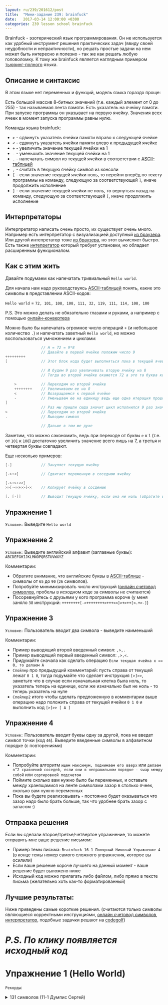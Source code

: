 ```yaml
---
layout: ru/239/201612/post
title:  "Мини-задание 239: brainfuck"
date:   2017-03-14 12:00:00 +0300
categories: 239 lesson school brainfuck
---
```


Brainfuck - эзотерический язык программирования. Он не используется как удобный инструмент решения практических задач (ввиду своей неудобности и непрактичности), но решать простые задачи на нем может быть интересно и полезно - так же как решать любую головоломку.
К тому же brainfuck является наглядным примером [тьюринг-полного](https://ru.wikipedia.org/wiki/%D0%9F%D0%BE%D0%BB%D0%BD%D0%BE%D1%82%D0%B0_%D0%BF%D0%BE_%D0%A2%D1%8C%D1%8E%D1%80%D0%B8%D0%BD%D0%B3%D1%83) языка.

Описание и синтаксис
--------------------

В этом языке нет переменных и функций, модель языка гораздо проще:

Есть большой массив 8-битных значений (т.е. каждый элемент от 0 до 255) - так называемая лента памяти. Есть указатель на ячейку памяти. При запуске программы он указывает на первую ячейку. Значения всех ячеек в момент запуска программы равны нулю.

Команды языка brainfuck:

 - ```>``` - сдвинуть указатель ячейки памяти вправо к следующей ячейке
 - ```<``` - сдвинуть указатель ячейки памяти влево к предыдущей ячейке
 - ```+``` - увеличить значение текущей ячейки на 1
 - ```-``` - уменьшить значение текущей ячейки на 1
 - ```.``` - напечатать символ из текущей ячейки в соответствии с [ASCII-таблицей](http://www.asciitable.com/)
 - ```,``` - считать в текущую ячейку символ из консоли
 - ```[``` - если значение текущей ячейки ноль, то перейти вперёд по тексту программы на команду, следующую за соответствующей ```]```, иначе продолжить исполнение
 - ```]``` - если значение текущей ячейки не ноль, то вернуться назад на команду, следующую за соответствующей ```[```, иначе продолжить исполнение

Интерпретаторы
--------------

Интерпретатор написать очень просто, их существует очень много. Например есть интерпретатор с визуализацией доступный [из браузера](http://fatiherikli.github.io/brainfuck-visualizer/). Или другой интепретатор тоже [из браузера](https://copy.sh/brainfuck/), но этот вычисляет быстро. Есть также [интепретатор](https://sites.google.com/site/visualbf/home) который требует установки, но обладает расширенным функционалом.

Как с этим жить
----------------------------

Давайте подумаем как напечатать тривиальный ```Hello world```.

Для начала нам надо руководствуясь [ASCII-таблицей](http://www.asciitable.com/) понять, какие это символы в представлении ASCII-кодов:

```Hello world``` = ```72, 101, 108, 108, 111, 32, 119, 111, 114, 108, 100```
  
P.S. Это можно делать не обязательно глазами и руками, а например с помощью [онлайн-конвертера](https://www.easycalculation.com/ascii-hex.php)

Можно было бы напечатать огромное число операций ```+``` (и небольшое количество ```.```) и напечатать заветный ```Hello world```, но можно воспользоваться умножением и циклами:

```java
                // H = 72 = 9*8
                // Давайте в первой ячейке положим число 9
+++++++++
[               // Этот блок кода будет выполняться пока в текущей ячейке не ноль (в данном случае текущая = первая)

                // И будем 9 раз увеличивать вторую ячейку на 8
                // Тогда во второй ячейке окажется 72 а это та буква которая нам нужна

    >           // Переходим ко второй ячейке
    ++++++++    // Увеличиваем ее на 8
    <           // Возвращаемся к первой ячейке
    -           // Уменьшаем ее на единицу ведь еще одна итерация прошла успешно
]
                // Раз мы пришли сюда значит цикл исполнился 9 раз значит во второй ячейке лежит 72 проверяем:
>               // Переходим ко второй ячейке
.               // Выводим символ

                // Дальше в том же духе
```

Заметим, что можно сэкономить, ведь при переходе от буквы ```e``` к ```l``` (т.е. от ```101``` к ```108```) достаточно увеличить значение всего лишь на 7, а третья и четвертая буквы совпадают.

Еще несколько примеров:

```java
[-]             // Зануляет текущую ячейку
```

```java
[->+<]          // Сдвигает переменную в соседнюю ячейку
```

```java
[->+>+<<]
>>[-<<+>>]<<    // Копирует ячейку в сосденюю
```

```java
[. [-]]         // Выводит текущую ячейку, если она не ноль (обратите внимание, что если ее не занулить, или не сдвинуть вместо этого указатель - то этот цикл зависнет)
```

Упражнение 1
------------

```Условие:``` Выведите ```Hello world```

Упражнение 2
------------

```Условие:``` Выведите английский алфавит (заглавные буквы): ```ABCDEFGHIJKLMNOPQRSTUVWXYZ```

Комментарии:

 - Обратите внимание, что английские буквы в [ASCII-таблице](http://www.asciitable.com/) - символы от ```65``` до ```90``` (```26``` символов).
 - Попробуйте минимизировать число инструкций ([онлайн счетовод символов](http://simvoli.net/), пробелы в исходном коде за символы не считаются)
 - Посоревнуйтесь с друзьями у кого программа короче (у меня заняло ```38``` инструкций: ```++++++++[->++++++++>+++<<]>+>++[<.+>-]```)
 
Упражнение 3
------------

```Условие:``` Пользователь вводит два символа - выведите наименьший

Комментарии:

 - Пример выводящий второй введенный символ: ```,>,.```
 - Пример выводящий первый введенный символ: ```,>,<.```
 - Придумайте сначала как сделать операцию ```Если текущая ячейка x == 0, то делаем А```
 - ```Спойлер``` про предыдущий комментарий: пусть справа от текущей лежат ```0 1 0```, тогда подумайте что сделает инструкция ```[>]>>```, заметьте что в случае если изначальная клетка была ноль, то указатель теперь на единице, если же изначально был не ноль - то теперь указатель на нуле
 - ```Спойлер2``` итого чтобы сделать предложенную в комментарии выше операцию надо положить справа от текущей ячейки ```0 1 0``` и выполнить код ```[>]>> [ A ]```


Упражнение 4
------------
 
```Условие:``` Пользователь вводит буквы одну за другой, пока не введет символ точки (код ```46```). Выведите введенные символы в алфавитном порядке (с повторениями)

Комментарии:

 - Попробуйте алгоритм ```ищем максимум, поднимаем его вверх``` или ```делаем n^2 сравнений соседей, если они в неправильном порядке - swap между собой``` или ```сортировкой подсчетом```
 - Поймите сколько вам нужно было бы переменных, и оставьте между хранящамися на ленте символами зазор в столько ячеек, сколько вам нужно переменных
 - Пока вы будете реализовывать - постоянно будет оказываться что зазор надо было брать больше, так что удобнее брать зазор с запасом :)

Отправка решения
----------------

Если вы сделали второе/третье/четвертое упражнение, то можете отправить мне ваше решение письмом:

 - Пример темы письма: ```Brainfuck 16-1 Полярный Николай Упражнение 4``` (в конце темы номер самого сложного упражнения, которое вы осилили)
 - Если ваше решение короче лучшего на данный момент - ваше решение будет выложено ниже
 - Исходный код можно прилагать либо файлом, либо прямо в тексте письма (желательно хоть как-то форматированный)

Лучшие результаты:
------------------

Ниже приведены самые короткие решения. (считаются только символы являющиеся корректными инструкциями, [онлайн счетовод символов](http://simvoli.net/), [интерпретатор](https://copy.sh/brainfuck/), подобные задачки решают на [codegolf](https://codegolf.stackexchange.com/))

*P.S. По клику появляется исходный код*
=======================================

Упражнение 1 (Hello World)
==========================

``` Рекорды ```:

<details markdown="1">
<summary>131 символов (11-1 Думпис Сергей)</summary>
```
+++++ ++++
[
>
+++++ +++
<
-
]
>
.
[-]
<
+++++ +++++
[
>
+++++ +++++
<
-
]
> + .
+++++ ++ . . 
+++ .

> >
+++++ +++
[ > ++++ < -]
> .
<<<

+++++ +++ .
----- ---.
+++.
----- -.
----- --- .
```
</details>

Упражнение 2 (Алфавит)
======================

``` Рекорды ```:

 - 35 символов: ``` +++++++++++++[>++>+++++<<-]>[>.+<-] ``` (11-1 Вирачев Арсений)

 - 36 символов: ``` +++++++++++++[>+++++>++<<-]>>[<.+>-] ``` (10-1 Олейник Иван)
 
 - 36 символов: ``` +++[>++++<-]>+[>++>+++++<<-]>[>.+<-] ``` (11-1 Думпис Сергей)

Упражнение 3 (Минимум)
======================

``` Рекорды ```:

<details markdown="1">
<summary>33 символов (11-1 Кохась Дмитрий)</summary>
```
+>>>,>,<<<<[>>>->->+>+[<]<<]>>>>.
```
</details>

<details markdown="1">
<summary>155 символов (11-1 Вирачев Арсений)</summary>
```
+>>+>
,
[
   >+>+<<-
]

>>>>+
>

,
[
   >+>+<<-
]
>>>>+

<<<<<<<<<<<<
[
  >>>>>
  [>]>>[
    <<<.<<<<->>>>>>>
  >]
  <<<<<<<<
  -
  [>]>>[
    >>>>>>>>
    [>]>>[
      <<<.<<<<<<<<<->>>>>>>>>>>>
    >]
    <<<
    -
    <<<<<
    -
    <<<
  >]
  <<<
  +
]
```
</details>

Упражнение 4 (Сортировка)
=========================

<details markdown="1">
<summary>116 символов (10-1 Олейник Иван)</summary>
```
>>,[>>,]<<
[
[<<]>>>>
[<<
[>+<<+>-]>>
[>+<<<<[->]>[<]>>-]<<<
[[-]>>[>+<-]>>[<<<+>>>-]]>>
[[<+>-]>>]<
]<<
[>>+<<-]<<
]>>>>
[.>>]
```
</details>

<details markdown="1">
<summary>3092 символа!!! С комментариями!!! (11-1 Вирачев Арсений)</summary>
```
//формат глобально такой: 
//Адрес 0: 1 если надо сделать ещё итерацию(и) вычитания единицы
//1) Дальше много фблоков вида
//2) (флаг начала/конца массива (0=начало/конец))010
//3) число
//4) (число для уменьшения)010
//5) (флаг вывода числа (1=выведено))010
//6) (вспомогательный флаг)010

//В самом конце вводим точку (46) и устанавливаем для неё флаг вывода в 1 и флаг конца в 0

+> //записываем в первую ячейку 1 (это нужно потом)
>>+ //делаем нулевой фиктивный блок 0010 0 0010 1010 0010
>>>>>+
>>+ //флаг вывода = 1
>>+
>>>>+
>>

//вводим остальные числа

+ //1 в начале блока
[
  >>+>
  ,
  [ //делаем 1010aaa
    >+>+>+
    <<<-
  ]
  >>>
  //вычитаем 46=7*7 минус 3 из последней a
  >+++++++
  [
    -
    <-------
    >
  ]
  <+++
  //делаем 1010aa(a минус 46)010
  >>+
  >>>>>>>>>+<<<<<<<<<<< //пихаем 1 в начало следующего блока
  [>]>>[ //если a=46
    >>>>>>>>>->>+<< <<<<<<<<< //пихаем 0010 в начало следующего блока
    <<<<<<<<- //делаем флаг конца=0
    >>>>>>>>
  >]
  <<<
  [-] //обнуляем место где было a минус 46
  >+
  >-
  >>>+
  >>>>+
  >> //перешли в начало следующего блока
]
<<<<<<<<+ //устанавливаем флаг вывода последнего символа (точки) в 

1
<<<<<<<<< //в начало последнего (фиктивного) блока
<<<<<<<<<<<<<<<<< //17 назад (начало последнего блока)

//теперь осталось посортить :)

[ //возвращаемся к нулевому блоку
  <<<<<<<<<<<<<<<<< //17 назад (начало предыдущего блока)
]
< //адрес=0 (там лежит 1)

[
  > //в начало нулевого блока
  >>>>>>>>>>>>>>>>> //в начало первого блока
  [ //цикла пока не дойдём до последнего блока
    >>>>>
    [>]>>[ //если текущее уменьшенное число = 0
      >>
      [>]>>[ //если флаг вывода = 0
        <<<<<<<. //выводим
        >>>>>+ //флаг вывода = 1
        >>
      >]
      <<<<<
    >]
    >
    [>]>>[ //если флаг вывода = 0
      <<<<<<- //уменьшаем
      >>>>>>>>+ //вспомогательные флаг = 1
      <<
    >]
    >>>>> //в начало следующего блока
  ]
  <<<<<<<<<<<<<<<<< //17 назад (начало последнего блока)
  [
    >>>>>>>>>>>>>>>>> //17 вперёд
    -
    [>]>>[ //если есть следующий блок (не фиктивный)
      >>>>>>>>>>> //вспомогательный флаг следующего блока
      [ //обнуляем этот флаг если он не = 0
        -
        <<<<<<<<<<<<<<<<< //17 назад (вспомогательный флаг данного 

блока)
        [>]>>[ //если он = 0
          <<+ //устанавливаем его
          >>
        >]
        >>>>>>>>>>>>>> //17 минус 3 вперёд
      ]
      <<<<<<<<<<<
    >]
    <<<+
    
    <<<<<<<<<<<<<<<<< //17 назад (начало данного блока)
    <<<<<<<<<<<<<<<<< //17 назад (начало предыдущего блока)
  ]
  //мы в начале нулевого блока
  //в вспомогательном флаге первого блока сейчас логическое ИЛИ
  //всех вспомогательных флагов
  //остальные вспомогательные флаги равны 0 
  
  <-> //обнуляем нулевую ячейку

  >>>>>>>>>>>>>>>>> //17 вперёд
  >>>>>>>>>>>>> //вспомогательный флаг первого блока
  [ //если там 1
    <<<<<<<<<<<<< //возвращаемся к адресу 0
    <<<<<<<<<<<<<<<<< //17 назад 
    <+ //ставим туда 1
    > //теперь опять обратно
    >>>>>>>>>>>>>>>>> //17 вперёд
    >>>>>>>>>>>>> //вспомогательный флаг первого блока
    - //обнуляем его
  ]
  <<<<<<<<<<<<< //начало первого блока
  <<<<<<<<<<<<<<<<< //17 назад 
  < //возвращаемся к адресу 0
]
```
</details>
